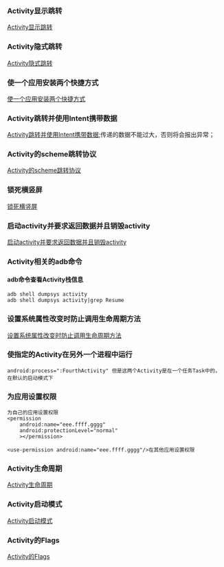 ### Activity显示跳转
[Activity显示跳转](https://github.com/ningbaoqi/Activity/blob/master/app/src/main/java/com/shop/ningbaoqi/activity/SecondActivity.java)
### Activity隐式跳转
[Activity隐式跳转](https://github.com/ningbaoqi/Activity/commit/59616524ec93ea7ec6e96f38b9af655cf414f35d)
### 使一个应用安装两个快捷方式
[使一个应用安装两个快捷方式](https://github.com/ningbaoqi/Activity/commit/eb5648f61a5fe4c74631e73e2d52e0f070e1f4be)
### Activity跳转并使用Intent携带数据
[Activity跳转并使用Intent携带数据](https://github.com/ningbaoqi/Activity/commit/ee2377affa56c214b3590d50464f4139dff39e54);传递的数据不能过大，否则将会报出异常；
### Activity的scheme跳转协议
[Activity的scheme跳转协议](https://github.com/ningbaoqi/Activity/blob/master/README-scheme.md)
### 锁死横竖屏
[锁死横竖屏](https://github.com/ningbaoqi/Activity/commit/7a0bb76f87c60142f06615b490ec38809391d1fe)
### 启动activity并要求返回数据并且销毁activity
[启动activity并要求返回数据并且销毁activity](https://github.com/ningbaoqi/Activity/commit/746a731d575f0dbf89f458e4e0c22e93a9392e68)
### Activity相关的adb命令
#### adb命令查看Activity栈信息
```
adb shell dumpsys activity
adb shell dumpsys activity|grep Resume
```
### 设置系统属性改变时防止调用生命周期方法
[设置系统属性改变时防止调用生命周期方法](https://github.com/ningbaoqi/Activity/blob/master/README-config.md)
### 使指定的Activity在另外一个进程中运行
```
android:process=":FourthActivity" 但是这两个Activity是在一个任务Task中的，在默认的启动模式下
```
### 为应用设置权限
```
为自己的应用设置权限
<permission
    android:name="eee.ffff.gggg"
    android:protectionLevel="normal"
    ></permission>

<use-permission android:name="eee.ffff.gggg"/>在其他应用设置权限
```
### Activity生命周期
[Activity生命周期](https://github.com/ningbaoqi/Activity/blob/master/README-life.md)
### Activity启动模式
[Activity启动模式](https://github.com/ningbaoqi/Activity/blob/master/README-launcher.md)
### Activity的Flags
[Activity的Flags](https://github.com/ningbaoqi/Activity/blob/master/README-flags.md)
